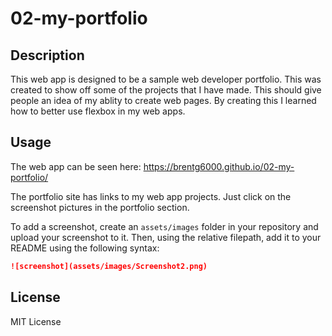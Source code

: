 # 02-my-portfolio

## Description

This web app is designed to be a sample web developer portfolio. This was created to show off some of the projects that I have made. This should give people an idea of my ablity to create web pages. By creating this I learned how to better use flexbox in my web apps.

## Usage

The web app can be seen here: https://brentg6000.github.io/02-my-portfolio/

The portfolio site has links to my web app projects. Just click on the screenshot pictures in the portfolio section.

To add a screenshot, create an `assets/images` folder in your repository and upload your screenshot to it. Then, using the relative filepath, add it to your README using the following syntax:

```md
![screenshot](assets/images/Screenshot2.png)
```
## License

MIT License